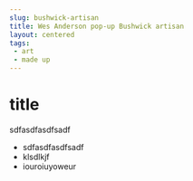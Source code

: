 ```yaml
---
slug: bushwick-artisan
title: Wes Anderson pop-up Bushwick artisan
layout: centered
tags:
 - art
 - made up
---
```


# title
sdfasdfasdfsadf
- sdfasdfasdfsadf
- klsdlkjf
- iouroiuyoweur

